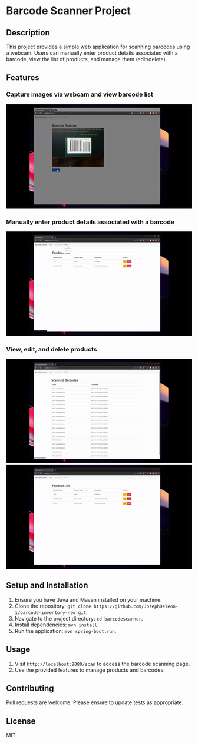 # Barcode Scanner Project

## Description

This project provides a simple web application for scanning barcodes using a webcam. Users can manually enter product details associated with a barcode, view the list of products, and manage them (edit/delete).

## Features

### Capture images via webcam and view barcode list
![Webcam Scan with Barcode List](./assets/webcam-scan-&-barcode-list.gif)

### Manually enter product details associated with a barcode
![Manual Product Entry](./assets/manual-product-entry.gif)

### View, edit, and delete products
![Editing the Product List](./assets/edit-product-list.gif)
![Deleting a Product](./assets/delete-product.gif)

## Setup and Installation

1. Ensure you have Java and Maven installed on your machine.
2. Clone the repository: `git clone https://github.com/JosephDeleon-1/barcode-inventory-new.git`.
3. Navigate to the project directory: `cd barcodescanner`.
4. Install dependencies: `mvn install`.
5. Run the application: `mvn spring-boot:run`.

## Usage

1. Visit `http://localhost:8080/scan` to access the barcode scanning page.
2. Use the provided features to manage products and barcodes.

## Contributing

Pull requests are welcome. Please ensure to update tests as appropriate.

## License

MIT
